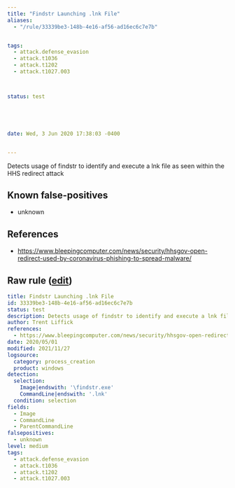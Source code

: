 ```yaml
---
title: "Findstr Launching .lnk File"
aliases:
  - "/rule/33339be3-148b-4e16-af56-ad16ec6c7e7b"


tags:
  - attack.defense_evasion
  - attack.t1036
  - attack.t1202
  - attack.t1027.003



status: test





date: Wed, 3 Jun 2020 17:38:03 -0400


---
```


Detects usage of findstr to identify and execute a lnk file as seen within the HHS redirect attack

<!--more-->


## Known false-positives

* unknown



## References

* https://www.bleepingcomputer.com/news/security/hhsgov-open-redirect-used-by-coronavirus-phishing-to-spread-malware/


## Raw rule ([edit](https://github.com/SigmaHQ/sigma/edit/master/rules/windows/process_creation/proc_creation_win_susp_findstr_lnk.yml))
```yaml
title: Findstr Launching .lnk File
id: 33339be3-148b-4e16-af56-ad16ec6c7e7b
status: test
description: Detects usage of findstr to identify and execute a lnk file as seen within the HHS redirect attack
author: Trent Liffick
references:
  - https://www.bleepingcomputer.com/news/security/hhsgov-open-redirect-used-by-coronavirus-phishing-to-spread-malware/
date: 2020/05/01
modified: 2021/11/27
logsource:
  category: process_creation
  product: windows
detection:
  selection:
    Image|endswith: '\findstr.exe'
    CommandLine|endswith: '.lnk'
  condition: selection
fields:
  - Image
  - CommandLine
  - ParentCommandLine
falsepositives:
  - unknown
level: medium
tags:
  - attack.defense_evasion
  - attack.t1036
  - attack.t1202
  - attack.t1027.003

```

